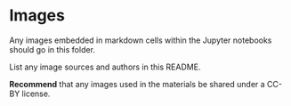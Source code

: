 # Images

Any images embedded in markdown cells within the Jupyter notebooks should go in this folder. 

List any image sources and authors in this README.

**Recommend** that any images used in the materials be shared under a CC-BY license. 